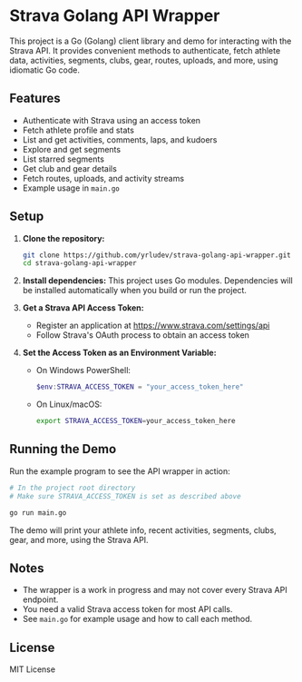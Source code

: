 
# Strava Golang API Wrapper

This project is a Go (Golang) client library and demo for interacting with the Strava API. It provides convenient methods to authenticate, fetch athlete data, activities, segments, clubs, gear, routes, uploads, and more, using idiomatic Go code.

## Features
- Authenticate with Strava using an access token
- Fetch athlete profile and stats
- List and get activities, comments, laps, and kudoers
- Explore and get segments
- List starred segments
- Get club and gear details
- Fetch routes, uploads, and activity streams
- Example usage in `main.go`

## Setup
1. **Clone the repository:**
	```sh
	git clone https://github.com/yrludev/strava-golang-api-wrapper.git
	cd strava-golang-api-wrapper
	```
2. **Install dependencies:**
	This project uses Go modules. Dependencies will be installed automatically when you build or run the project.

3. **Get a Strava API Access Token:**
	- Register an application at https://www.strava.com/settings/api
	- Follow Strava's OAuth process to obtain an access token

4. **Set the Access Token as an Environment Variable:**
	- On Windows PowerShell:
	  ```powershell
	  $env:STRAVA_ACCESS_TOKEN = "your_access_token_here"
	  ```
	- On Linux/macOS:
	  ```sh
	  export STRAVA_ACCESS_TOKEN=your_access_token_here
	  ```

## Running the Demo
Run the example program to see the API wrapper in action:

```sh
# In the project root directory
# Make sure STRAVA_ACCESS_TOKEN is set as described above

go run main.go
```

The demo will print your athlete info, recent activities, segments, clubs, gear, and more, using the Strava API.

## Notes
- The wrapper is a work in progress and may not cover every Strava API endpoint.
- You need a valid Strava access token for most API calls.
- See `main.go` for example usage and how to call each method.

## License
MIT License
